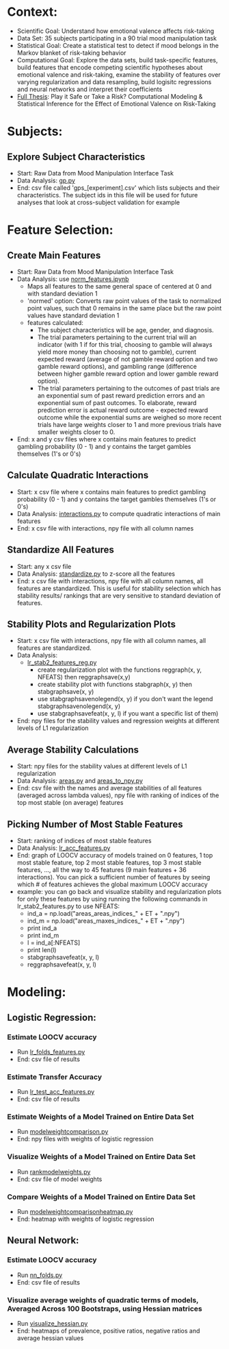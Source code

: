 # Context:
- Scientific Goal: Understand how emotional valence affects risk-taking
- Data Set: 35 subjects participating in a 90 trial mood manipulation task
- Statistical Goal: Create a statistical test to detect if mood belongs in the Markov blanket of risk-taking behavior
- Computational Goal: Explore the data sets, build task-specific features, build features that encode competing scientific hypotheses about emotional valence and risk-taking, examine the stability of features over varying regularization and data resampling, build logisitc regressions and neural networks and interpret their coefficients
- [Full Thesis](https://drive.google.com/file/d/1rFG2a6AN9RBRsbDSq0blgwnVahAHY399/view?usp=sharing): Play it Safe or Take a Risk? Computational Modeling & Statistical Inference for the Effect of Emotional Valence on Risk-Taking

# Subjects:

## Explore Subject Characteristics
- Start: Raw Data from Mood Manipulation Interface Task
- Data Analysis: [gp.py](https://github.com/jesshuang98/nimh-mlt-risk-taking/blob/main/gp.py)
- End: csv file called 'gps_[experiment].csv' which lists subjects and their characteristics. The subject ids in this file will be used for future analyses that look at cross-subject validation for example

# Feature Selection:

## Create Main Features 
- Start: Raw Data from Mood Manipulation Interface Task
- Data Analysis: use [norm_features.ipynb](https://github.com/jesshuang98/nimh-mlt-risk-taking/blob/main/norm_features.ipynb)
  - Maps all features to the same general space of centered at 0 and with standard deviation 1 
  - 'normed' option: Converts raw point values of the task to normalized point values, such that 0 remains in the same place but the raw point values have standard deviation 1 
  - features calculated: 
    - The subject characteristics will be age, gender, and diagnosis. 
    - The trial parameters pertaining to the current trial will an indicator (with 1 if for this trial, choosing to gamble will always yield more money than choosing not to gamble), current expected reward (average of not gamble reward option and two gamble reward options), and gambling range (difference between higher gamble reward option and lower gamble reward option). 
    - The trial parameters pertaining to the outcomes of past trials are an exponential sum of past reward prediction errors and an exponential sum of past outcomes. To elaborate, reward prediction error is actual reward outcome - expected reward outcome while the exponential sums are weighed so more recent trials have large weights closer to 1 and more previous trials have smaller weights closer to 0.
- End: x and y csv files where x contains main features to predict gambling probability (0 - 1) and y contains the target gambles themselves (1's or 0's)

## Calculate Quadratic Interactions
- Start: x csv file where x contains main features to predict gambling probability (0 - 1) and y contains the target gambles themselves (1's or 0's)
- Data Analysis: [interactions.py](https://github.com/jesshuang98/nimh-mlt-risk-taking/blob/main/interactions.py) to compute quadratic interactions of main features
- End: x csv file with interactions, npy file with all column names

## Standardize All Features
- Start: any x csv file
- Data Analysis: [standardize.py](https://github.com/jesshuang98/nimh-mlt-risk-taking/blob/main/standardize.py) to z-score all the features
- End: x csv file with interactions, npy file with all column names, all features are standardized. This is useful for stability selection which has stability results/ rankings that are very sensitive to standard deviation of features.

## Stability Plots and Regularization Plots
- Start: x csv file with interactions, npy file with all column names, all features are standardized.
- Data Analysis: 
  - [lr_stab2_features_reg.py](https://github.com/jesshuang98/nimh-mlt-risk-taking/blob/main/lr_stab2_features_reg.py)
    - create regularization plot with the functions reggraph(x, y, NFEATS) then reggraphsave(x,y)
    - create stability plot with functions stabgraph(x, y) then stabgraphsave(x, y) 
    - use stabgraphsavenolegend(x, y) if you don't want the legend stabgraphsavenolegend(x, y)
    - use stabgraphsavefeat(x, y, l) if you want a specific list of them)
- End: npy files for the stability values and regression weights at different levels of L1 regularization

## Average Stability Calculations
- Start: npy files for the stability values at different levels of L1 regularization
- Data Analysis: [areas.py](https://github.com/jesshuang98/nimh-mlt-risk-taking/blob/main/areas.py) and [areas_to_npy.py](https://github.com/jesshuang98/nimh-mlt-risk-taking/blob/main/areas_to_npy.py)
- End: csv file with the names and average stabilities of all features (averaged across lambda values), npy file with ranking of indices of the top most stable (on average) features

## Picking Number of Most Stable Features
- Start: ranking of indices of most stable features
- Data Analysis: [lr_acc_features.py](https://github.com/jesshuang98/nimh-mlt-risk-taking/blob/main/lr_acc_features.py)
- End: graph of LOOCV accuracy of models trained on 0 features, 1 top most stable feature, top 2 most stable features, top 3 most stable features, ..., all the way to 45 features (9 main features + 36 interactions). You can pick a sufficient number of features by seeing which # of features achieves the global maximum LOOCV accuracy
- example: you can go back and visualize stability and regularization plots for only these features by using running the following commands in lr_stab2_features.py to use NFEATS:
  - ind_a = np.load("areas_areas_indices_" + ET + ".npy")
  - ind_m = np.load("areas_maxes_indices_" + ET + ".npy")
  - print ind_a
  - print ind_m
  - l = ind_a[:NFEATS]
  - print len(l)
  - stabgraphsavefeat(x, y, l)
  - reggraphsavefeat(x, y, l)



# Modeling:

## Logistic Regression:

### Estimate LOOCV accuracy
- Run [lr_folds_features.py](https://github.com/jesshuang98/nimh-mlt-risk-taking/blob/main/lr_folds_features.py)
- End: csv file of results

### Estimate Transfer Accuracy
- Run [lr_test_acc_features.py](https://github.com/jesshuang98/nimh-mlt-risk-taking/blob/main/lr_test_acc_features.py)
- End: csv file of results

### Estimate Weights of a Model Trained on Entire Data Set

- Run [modelweightcomparison.py](https://github.com/jesshuang98/nimh-mlt-risk-taking/blob/main/modelweightcomparison.py)
- End: npy files with weights of logistic regression

### Visualize Weights of a Model Trained on Entire Data Set
- Run [rankmodelweights.py](https://github.com/jesshuang98/nimh-mlt-risk-taking/blob/main/rankmodelweights.py)
- End: csv file of model weights

### Compare Weights of a Model Trained on Entire Data Set

- Run [modelweightcomparisonheatmap.py](https://github.com/jesshuang98/nimh-mlt-risk-taking/blob/main/modelweightcomparisonheatmap.py)
- End: heatmap with weights of logistic regression



## Neural Network:

### Estimate LOOCV accuracy
- Run [nn_folds.py](https://github.com/jesshuang98/nimh-mlt-risk-taking/blob/main/nn_folds.py)
- End: csv file of results

[comment]: <> ([Estimate Weights of a Model Trained on Entire Data Set and Bootstrap Resamplings]
Run nn_boot_hessians_gradients.py
[DOESNT WORK YET] setting the seed = 0 gets us the original dataset
setting the seed to > 0 gets us some bootstrap resampling of the original dataset
End: npy files with hessian variables)

### Visualize average weights of quadratic terms of models, Averaged Across 100 Bootstraps, using Hessian matrices

- Run [visualize_hessian.py](https://github.com/jesshuang98/nimh-mlt-risk-taking/blob/main/visualize_hessian.py)
- End: heatmaps of prevalence, positive ratios, negative ratios and average hessian values

[comment]: <> ([Visualize average weights of linear main effect terms of models, Averaged Across 100 Bootstraps, using gradients]
[DOESNT WORK YET] Run visualize_gradient.py
End: heatmaps of prevalence, positive ratios, negative ratios and average gradient values)
